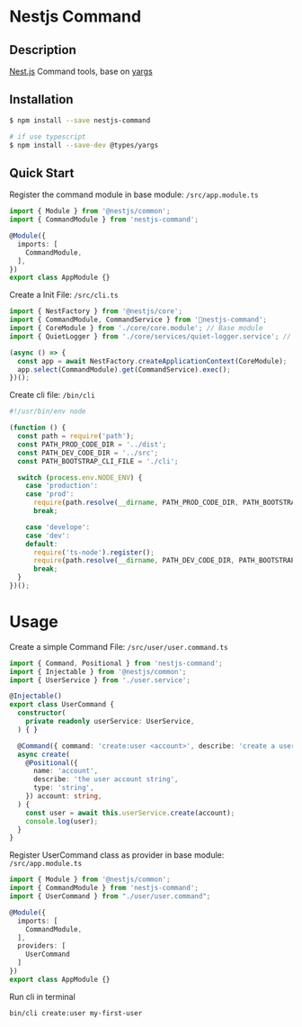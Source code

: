 # Nestjs Command

## Description

[Nest.js](https://github.com/nestjs/nest) Command tools, base on [yargs](https://github.com/yargs/yargs)

## Installation

```bash
$ npm install --save nestjs-command

# if use typescript
$ npm install --save-dev @types/yargs
```

## Quick Start

Register the command module in base module: `/src/app.module.ts`

```ts
import { Module } from '@nestjs/common';
import { CommandModule } from 'nestjs-command';

@Module({
  imports: [
    CommandModule,
  ],
})
export class AppModule {}

```

Create a Init File: `/src/cli.ts`

```ts
import { NestFactory } from '@nestjs/core';
import { CommandModule, CommandService } from 'nestjs-command';
import { CoreModule } from './core/core.module'; // Base module
import { QuietLogger } from './core/services/quiet-logger.service'; // Custom Logger

(async () => {
  const app = await NestFactory.createApplicationContext(CoreModule);
  app.select(CommandModule).get(CommandService).exec();
})();

```

Create cli file: `/bin/cli`

```js
#!/usr/bin/env node

(function () {
  const path = require('path');
  const PATH_PROD_CODE_DIR = '../dist';
  const PATH_DEV_CODE_DIR = '../src';
  const PATH_BOOTSTRAP_CLI_FILE = './cli';

  switch (process.env.NODE_ENV) {
    case 'production':
    case 'prod':
      require(path.resolve(__dirname, PATH_PROD_CODE_DIR, PATH_BOOTSTRAP_CLI_FILE + '.js'));
      break;

    case 'develope':
    case 'dev':
    default:
      require('ts-node').register();
      require(path.resolve(__dirname, PATH_DEV_CODE_DIR, PATH_BOOTSTRAP_CLI_FILE + '.ts'));
      break;
  }
})();
```

# Usage

Create a simple Command File: `/src/user/user.command.ts`

```typescript
import { Command, Positional } from 'nestjs-command';
import { Injectable } from '@nestjs/common';
import { UserService } from './user.service';

@Injectable()
export class UserCommand {
  constructor(
    private readonly userService: UserService,
  ) { }

  @Command({ command: 'create:user <account>', describe: 'create a user' })
  async create(
    @Positional({
      name: 'account',
      describe: 'the user account string',
      type: 'string',
    }) account: string,
  ) {
    const user = await this.userService.create(account);
    console.log(user);
  }
}

```

Register UserCommand class as provider in base module: `/src/app.module.ts`

```typescript
import { Module } from '@nestjs/common';
import { CommandModule } from 'nestjs-command';
import { UserCommand } from "./user/user.command";

@Module({
  imports: [
    CommandModule,
  ],
  providers: [
    UserCommand
  ]
})
export class AppModule {}

```


Run cli in terminal

```bash
bin/cli create:user my-first-user
```

